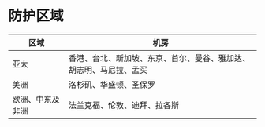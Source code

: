 # 防护区域

| 区域       | 机房                                |
| -------- | --------------------------------- |
| 亚太       | 香港、台北、新加坡、东京、首尔、曼谷、雅加达、胡志明、马尼拉、孟买 |
| 美洲       | 洛杉矶、华盛顿、圣保罗                       |
| 欧洲、中东及非洲 | 法兰克福、伦敦、迪拜、拉各斯                    |
